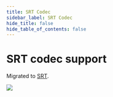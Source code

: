 ```yaml
---
title: SRT Codec
sidebar_label: SRT Codec
hide_title: false
hide_table_of_contents: false
---
```


# SRT codec support

Migrated to [SRT](./srt.md).

![](https://ossrs.io/gif/v1/sls.gif?site=ossrs.io&path=/lts/doc/en/v6/srt-codec)


